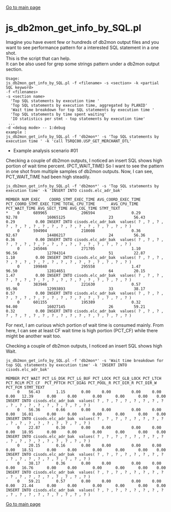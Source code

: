 [Go to main page](https://github.com/junsulee75/db2tools)

js_db2mon_get_info_by_SQL.pl  
===========

  Imagine you have event few or hundreds of db2mon output files and you want to see performance pattern for a interested SQL statement in a one shot.   
  This is the script that can help.  
  It can be also used for grep some strings pattern under a db2mon output section.   

``` example
Usage:
js_db2mon_get_info_by_SQL.pl -f <filename> -s <section> -k <partial SQL keyword>
-f <filenames>
-s <section name>
  'Top SQL statements by execution time '
  'Top SQL statements by execution time, aggregated by PLANID'
  'Wait time breakdown for top SQL statements by execution time '
  'Top SQL statements by time spent waiting'
  'IO statistics per stmt - top statements by execution time'
 ...
-d <debug mode> -- 1:debug
example : 
js_db2mon_get_info_by_SQL.pl -f 'db2mon*' -s 'Top SQL statements by execution time ' -k 'call TSRQC00.USP_GET_MERCHANT_DTL'
```  


* Example analysis scenario #01 

Checking a couple of db2mon outputs, I noticed an insert SQL shows high portion of wait time percent. (PCT_WAIT_TIME)
So I want to see the pattern in one shot from multiple samples of db2mon outputs.
Now, I can see, PCT_WAIT_TIME had been high steadily.

```
js_db2mon_get_info_by_SQL.pl -f 'db2mon*' -s 'Top SQL statements by execution time' -k 'INSERT INTO cisods.elc_adr_bak'

MEMBER NUM_EXEC    COORD_STMT_EXEC_TIME AVG_COORD_EXEC_TIME PCT_COORD_STMT_EXEC_TIME TOTAL_CPU_TIME       AVG_CPU_TIME         PCT_WAIT_TIME AVG_SECT_TIME AVG_COL_TIME STMT_TEXT 
*    0      689965               206594                0.29                    92.78             16065125                   23         56.43          0.29         0.00 INSERT INTO cisods.elc_adr_bak  values( ? , ? , ? , ? , ? , ? , ? , ? , ? , ? , ? , ? , ? , ? , ? , ? , ? )                                                                                             
     0      594904               218608                0.36                    92.67             14486217                   24         56.36          0.36         0.00 INSERT INTO cisods.elc_adr_bak  values( ? , ? , ? , ? , ? , ? , ? , ? , ? , ? , ? , ? , ? , ? , ? , ? , ? )                                                                                             
     0      245046               271705                1.10                    96.56             12704314                   51         22.87          1.10         0.00 INSERT INTO cisods.elc_adr_bak  values( ? , ? , ? , ? , ? , ? , ? , ? , ? , ? , ? , ? , ? , ? , ? , ? , ? )                                                                                             
     0      199840               295558                1.47                    96.50             12814651                   64         20.15          1.47         0.00 INSERT INTO cisods.elc_adr_bak  values( ? , ? , ? , ? , ? , ? , ? , ? , ? , ? , ? , ? , ? , ? , ? , ? , ? )                                                                                             
     0      383946               221630                0.57                    95.96             12993893                   33         38.17          0.57         0.00 INSERT INTO cisods.elc_adr_bak  values( ? , ? , ? , ? , ? , ? , ? , ? , ? , ? , ? , ? , ? , ? , ? , ? , ? )                                                                                             
     0      601155               195389                0.32                    94.00             16027145                   26         59.21          0.32         0.00 INSERT INTO cisods.elc_adr_bak  values( ? , ? , ? , ? , ? , ? , ? , ? , ? , ? , ? , ? , ? , ? , ? , ? , ? )   
```


For next, I am curious which portion of wait time is consumed mainly.
From here, I can see at least CF wait time is high portion (PCT_CF) while there might be another wait too.

Checking a couple of db2mon outputs, I noticed an insert SQL shows high Wait.  

```
js_db2mon_get_info_by_SQL.pl -f 'db2mon*' -s 'Wait time breakdown for top SQL statements by execution time' -k 'INSERT INTO cisods.elc_adr_bak'

MEMBER PCT_WAIT PCT_LG_DSK PCT_LG_BUF PCT_LOCK PCT_GLB_LOCK PCT_LTCH PCT_RCLM PCT_CF  PCT_PFTCH PCT_DIAG PCT_POOL_R PCT_DIR_R PCT_DIR_W PCT_FCM STMT_TEXT 
     0    56.43       1.15       0.00     0.00         0.00     0.00     0.00   12.39      0.00     0.00       0.00      0.00      0.00    0.00 INSERT INTO cisods.elc_adr_bak  values( ? , ? , ? , ? , ? , ? , ? , ? , ? , ? , ? , ? , ? , ? , ? , ? , ? )                                                                                             
     0    56.36       0.66       0.00     0.00         0.00     0.00     0.00   16.01      0.00     0.00       0.00      0.00      0.00    0.00 INSERT INTO cisods.elc_adr_bak  values( ? , ? , ? , ? , ? , ? , ? , ? , ? , ? , ? , ? , ? , ? , ? , ? , ? )                                                                                             
     0    22.87       0.30       0.00     0.00         0.00     0.00     0.00   18.95      0.00     0.00       0.00      0.00      0.00    0.00 INSERT INTO cisods.elc_adr_bak  values( ? , ? , ? , ? , ? , ? , ? , ? , ? , ? , ? , ? , ? , ? , ? , ? , ? )                                                                                             
     0    20.15       0.16       0.00     0.00         0.00     0.00     0.00   18.51      0.00     0.00       0.00      0.00      0.00    0.00 INSERT INTO cisods.elc_adr_bak  values( ? , ? , ? , ? , ? , ? , ? , ? , ? , ? , ? , ? , ? , ? , ? , ? , ? )                                                                                             
     0    38.17       0.36       0.00     0.00         0.00     0.00     0.00   16.76      0.00     0.00       0.00      0.00      0.00    0.00 INSERT INTO cisods.elc_adr_bak  values( ? , ? , ? , ? , ? , ? , ? , ? , ? , ? , ? , ? , ? , ? , ? , ? , ? )                                                                                             
     0    59.21       0.57       0.00     0.00         0.00     0.00     0.00   21.44      0.00     0.00       0.00      0.00      0.00    0.00 INSERT INTO cisods.elc_adr_bak  values( ? , ? , ? , ? , ? , ? , ? , ? , ? , ? , ? , ? , ? , ? , ? , ? , ? )  

```


[Go to main page](https://github.com/junsulee75/db2tools)